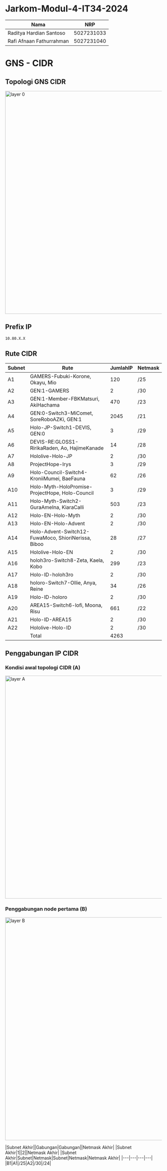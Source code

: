# Jarkom-Modul-4-IT34-2024
| Nama | NRP |
|---|---|
|Raditya Hardian Santoso|5027231033|
|Rafi Afnaan Fathurrahman|5027231040|

# GNS - CIDR

## Topologi GNS CIDR
<img width="715" alt="layer 0" src="https://github.com/user-attachments/assets/8985db22-ee97-46d6-8515-3688c07da833">

## Prefix IP
`10.80.X.X`

## Rute CIDR
| Subnet | Rute | JumlahIP | Netmask |
|---|---|---|---|
|A1|GAMERS-Fubuki-Korone, Okayu, Mio|120|/25|
|A2|GEN:1-GAMERS|2|/30|
|A3|GEN:1-Member-FBKMatsuri, AkiHachama|470|/23|
|A4|GEN:0-Switch3-MiComet, SoreRoboAZKi, GEN:1|2045|/21|
|A5|Holo-JP-Switch1-DEVIS, GEN:0|3|/29|
|A6|DEVIS-RE:GLOSS1-RirikaRaden, Ao, HajimeKanade|14|/28|
|A7|Hololive-Holo-JP|2|/30|
|A8|ProjectHope-Irys|3|/29|
|A9|Holo-Council-Switch4-KroniiMumei, BaeFauna|62|/26|
|A10|Holo-Myth-HoloPromise-ProjectHope, Holo-Council|3|/29|
|A11|Holo-Myth-Switch2-GuraAmeIna, KiaraCalli|503|/23|
|A12|Holo-EN-Holo-Myth|2|/30|
|A13|Holo-EN-Holo-Advent|2|/30|
|A14|Holo-Advent-Switch12-FuwaMoco, ShioriNerissa, Biboo|28|/27|
|A15|Hololive-Holo-EN|2|/30|
|A16|holoh3ro-Switch8-Zeta, Kaela, Kobo|299|/23|
|A17|Holo-ID-holoh3ro|2|/30|
|A18|holoro-Switch7-Ollie, Anya, Reine|34|/26|
|A19|Holo-ID-holoro|2|/30|
|A20|AREA15-Switch6-lofi, Moona, Risu|661|/22|
|A21|Holo-ID-AREA15|2|/30|
|A22|Hololive-Holo-ID|2|/30|
||Total|4263||

## Penggabungan IP CIDR
### Kondisi awal topologi CIDR (A)
<img width="715" alt="layer A" src="https://github.com/user-attachments/assets/943cf8eb-8039-4f2c-80c1-6e59ae69375b">

### Penggabungan node pertama (B)
<img width="715" alt="layer B" src="https://github.com/user-attachments/assets/04d2b49d-fc91-445c-bc72-3628d4e38b39">

|Subnet Akhir||Gabungan|Gabungan||Netmask Akhir|
|Subnet Akhir|1||2||Netmask Akhir|
|Subnet Akhir|Subnet|Netmask|Subnet|Netmask|Netmask Akhir|
|---|---|---|---|
|B1|A1|/25|A2|/30|/24|

